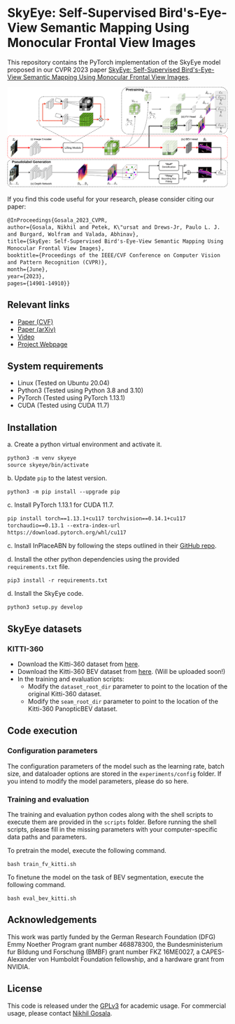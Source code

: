 # SkyEye: Self-Supervised Bird's-Eye-View Semantic Mapping Using Monocular Frontal View Images

This repository contains the PyTorch implementation of the SkyEye model proposed in our CVPR 2023 paper [SkyEye: Self-Supervised Bird's-Eye-View Semantic Mapping Using Monocular Frontal View Images](https://openaccess.thecvf.com/content/CVPR2023/html/Gosala_SkyEye_Self-Supervised_Birds-Eye-View_Semantic_Mapping_Using_Monocular_Frontal_View_Images_CVPR_2023_paper.html).

![SkyEye Architecture](images/architecture_main.png)

If you find this code useful for your research, please consider citing our paper:
```
@InProceedings{Gosala_2023_CVPR,
author={Gosala, Nikhil and Petek, K\"ursat and Drews-Jr, Paulo L. J. and Burgard, Wolfram and Valada, Abhinav},
title={SkyEye: Self-Supervised Bird's-Eye-View Semantic Mapping Using Monocular Frontal View Images},
booktitle={Proceedings of the IEEE/CVF Conference on Computer Vision and Pattern Recognition (CVPR)},
month={June},
year={2023},
pages={14901-14910}}
```

## Relevant links
- [Paper (CVF)](https://openaccess.thecvf.com/content/CVPR2023/html/Gosala_SkyEye_Self-Supervised_Birds-Eye-View_Semantic_Mapping_Using_Monocular_Frontal_View_Images_CVPR_2023_paper.html)
- [Paper (arXiv)](https://arxiv.org/abs/2302.04233)
- [Video](https://www.youtube.com/watch?v=PGne5XG4f_8)
- [Project Webpage](http://skyeye.cs.uni-freiburg.de//)

## System requirements
- Linux (Tested on Ubuntu 20.04)
- Python3 (Tested using Python 3.8 and 3.10)
- PyTorch (Tested using PyTorch 1.13.1)
- CUDA (Tested using CUDA 11.7)

## Installation
a. Create a python virtual environment and activate it.
```shell
python3 -m venv skyeye
source skyeye/bin/activate
```
b. Update `pip` to the latest version.
```shell
python3 -m pip install --upgrade pip
```
c. Install PyTorch 1.13.1 for CUDA 11.7.
```shell
pip install torch==1.13.1+cu117 torchvision==0.14.1+cu117 torchaudio==0.13.1 --extra-index-url https://download.pytorch.org/whl/cu117
```
c. Install InPlaceABN by following the steps outlined in their [GitHub repo](https://github.com/mapillary/inplace_abn?tab=readme-ov-file#requirements).

d. Install the other python dependencies using the provided `requirements.txt` file.
```shell
pip3 install -r requirements.txt
```
d. Install the SkyEye code.
```shell
python3 setup.py develop
```

## SkyEye datasets
### KITTI-360
- Download the Kitti-360 dataset from [here](http://www.cvlibs.net/datasets/kitti-360/).
- Download the Kitti-360 BEV dataset from [here](). (Will be uploaded soon!)
- In the training and evaluation scripts:
  - Modify the `dataset_root_dir` parameter to point to the location of the original Kitti-360 dataset.
  - Modify the `seam_root_dir` parameter to point to the location of the Kitti-360 PanopticBEV dataset.

## Code execution

### Configuration parameters
The configuration parameters of the model such as the learning rate, batch size, and dataloader options are stored in the `experiments/config` folder.
If you intend to modify the model parameters, please do so here.

### Training and evaluation
The training and evaluation python codes along with the shell scripts to execute them are provided in the `scripts` folder. 
Before running the shell scripts, please fill in the missing parameters with your computer-specific data paths and parameters.

To pretrain the model, execute the following command.
```shell
bash train_fv_kitti.sh
```

To finetune the model on the task of BEV segmentation, execute the following command.
```shell
bash eval_bev_kitti.sh 
```

## Acknowledgements
This work was partly funded by the German Research Foundation (DFG) Emmy Noether Program grant number 468878300, the Bundesministerium fur Bildung und Forschung (BMBF) grant number FKZ 16ME0027, a CAPES-Alexander von Humboldt Foundation fellowship, and a hardware grant from NVIDIA.

## License
This code is released under the [GPLv3](https://www.gnu.org/licenses/gpl-3.0.en.html) for academic usage.
For commercial usage, please contact [Nikhil Gosala](https://rl.uni-freiburg.de/people/gosala).
